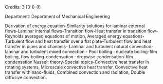 Credits: 3 (3-0-0)

Department: Department of Mechanical Engineering

Derivation of energy equation-Similarity solutions for laminar external flows-Laminar internal flows-Transition flow-Heat transfer in transition flow-Reynolds averaged equations of motion, Averaged energy equations-Turbulent flow and heat transfer over a flat plate-Turbulent flow and heat transfer in pipes and channels- Laminar and turbulent natural convection-laminar and turbulent mixed convection - Pool boiling : nucleate boiling-film boiling, flow boiling-condensation : dropwise condensation-film condensation Nusselt theory-Special topics-Convective heat transfer in rotating systems, Microscale convective heat transfer, Convective heat transfer with nano-fluids, Combined convection and radiation, Double diffusive convection.
